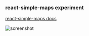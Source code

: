 ### react-simple-maps experiment

[react-simple-maps docs](https://www.react-simple-maps.io/docs/getting-started/)

![screenshot]()
